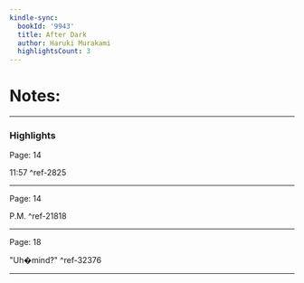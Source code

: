 ```yaml
---
kindle-sync:
  bookId: '9943'
  title: After Dark
  author: Haruki Murakami
  highlightsCount: 3
---
```

# Notes:

---

### Highlights
Page: 14

11:57 ^ref-2825

---
Page: 14

P.M. ^ref-21818

---
Page: 18

"Uh�mind?" ^ref-32376

---
